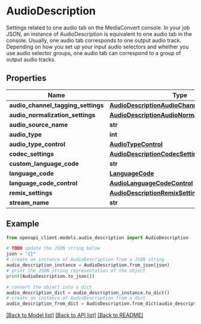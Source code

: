 # AudioDescription

Settings related to one audio tab on the MediaConvert console. In your job JSON, an instance of AudioDescription is equivalent to one audio tab in the console. Usually, one audio tab corresponds to one output audio track. Depending on how you set up your input audio selectors and whether you use audio selector groups, one audio tab can correspond to a group of output audio tracks.

## Properties

Name | Type | Description | Notes
------------ | ------------- | ------------- | -------------
**audio_channel_tagging_settings** | [**AudioDescriptionAudioChannelTaggingSettings**](AudioDescriptionAudioChannelTaggingSettings.md) |  | [optional] 
**audio_normalization_settings** | [**AudioDescriptionAudioNormalizationSettings**](AudioDescriptionAudioNormalizationSettings.md) |  | [optional] 
**audio_source_name** | **str** |  | [optional] 
**audio_type** | **int** |  | [optional] 
**audio_type_control** | [**AudioTypeControl**](AudioTypeControl.md) |  | [optional] 
**codec_settings** | [**AudioDescriptionCodecSettings**](AudioDescriptionCodecSettings.md) |  | [optional] 
**custom_language_code** | **str** |  | [optional] 
**language_code** | [**LanguageCode**](LanguageCode.md) |  | [optional] 
**language_code_control** | [**AudioLanguageCodeControl**](AudioLanguageCodeControl.md) |  | [optional] 
**remix_settings** | [**AudioDescriptionRemixSettings**](AudioDescriptionRemixSettings.md) |  | [optional] 
**stream_name** | **str** |  | [optional] 

## Example

```python
from openapi_client.models.audio_description import AudioDescription

# TODO update the JSON string below
json = "{}"
# create an instance of AudioDescription from a JSON string
audio_description_instance = AudioDescription.from_json(json)
# print the JSON string representation of the object
print(AudioDescription.to_json())

# convert the object into a dict
audio_description_dict = audio_description_instance.to_dict()
# create an instance of AudioDescription from a dict
audio_description_from_dict = AudioDescription.from_dict(audio_description_dict)
```
[[Back to Model list]](../README.md#documentation-for-models) [[Back to API list]](../README.md#documentation-for-api-endpoints) [[Back to README]](../README.md)


